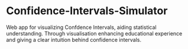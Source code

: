 # Confidence-Intervals-Simulator
Web app for visualizing Confdence Intervals, aiding statistical understanding. Through visualisation enhancing educational experience and giving a clear intuition behind confidence intervals.
